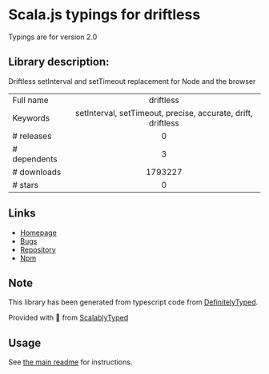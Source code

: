 
# Scala.js typings for driftless

Typings are for version 2.0

## Library description:
Driftless setInterval and setTimeout replacement for Node and the browser

|                    |                 |
| ------------------ | :-------------: |
| Full name          | driftless |
| Keywords           | setInterval, setTimeout, precise, accurate, drift, driftless |
| # releases         | 0 |
| # dependents       | 3 |
| # downloads        | 1793227 |
| # stars            | 0 |

## Links
- [Homepage](https://github.com/dbkaplun/driftless)
- [Bugs](https://github.com/dbkaplun/driftless/issues)
- [Repository](https://github.com/dbkaplun/driftless)
- [Npm](https://www.npmjs.com/package/driftless)
    


## Note
This library has been generated from typescript code from [DefinitelyTyped](https://definitelytyped.org).

Provided with :purple_heart: from [ScalablyTyped](https://github.com/oyvindberg/ScalablyTyped)

## Usage
See [the main readme](../../readme.md) for instructions.


